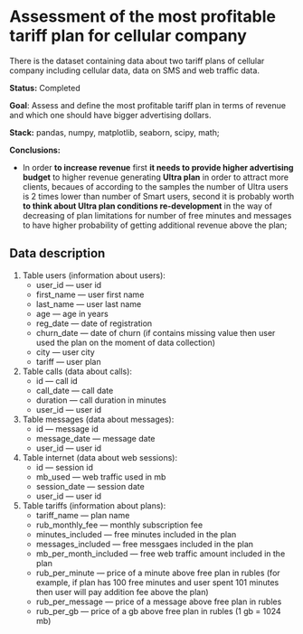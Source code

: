 # Assessment of the most profitable tariff plan for cellular company
There is the dataset containing data about two tariff plans of cellular company including cellular data, data on SMS and web traffic data.

**Status:** Completed

**Goal**: Assess and define the most profitable tariff plan in terms of revenue and which one should have bigger advertising dollars.

**Stack:** pandas, numpy, matplotlib, seaborn, scipy, math;

**Conclusions:**
- In order **to increase revenue** first **it needs to provide higher advertising budget** to higher revenue generating **Ultra plan** in order to attract more clients, becaues of according to the samples the number of Ultra users is 2 times lower than number of Smart users, second it is probably worth **to think about Ultra plan conditions re-development** in the way of decreasing of plan limitations for number of free minutes and messages to have higher probability of getting additional revenue above the plan;

## Data description

1. Table users (information about users):
    - user_id — user id
    - first_name — user first name
    - last_name — user last name
    - age — age in years
    - reg_date — date of registration
    - churn_date — date of churn (if contains missing value then user used the plan on the moment of data collection)
    - city — user city
    - tariff — user plan
2. Table calls (data about calls):
    - id — call id
    - call_date — call date
    - duration — call duration in minutes
    - user_id — user id
3. Table messages (data about messages):
    - id — message id
    - message_date — message date
    - user_id — user id
4. Table internet (data about web sessions):
    - id — session id
    - mb_used — web traffic used in mb
    - session_date — session date
    - user_id — user id
5. Table tariffs (information about plans):
    - tariff_name — plan name
    - rub_monthly_fee — monthly subscription fee
    - minutes_included — free minutes included in the plan
    - messages_included — free messgaes included in the plan
    - mb_per_month_included — free web traffic amount included in the plan
    - rub_per_minute — price of a minute above free plan in rubles (for example, if plan has 100 free minutes and user spent 101 minutes then user will pay addition fee above the plan)
    - rub_per_message — price of a message above free plan in rubles
    - rub_per_gb — price of a gb above free plan in rubles (1 gb = 1024 mb)
